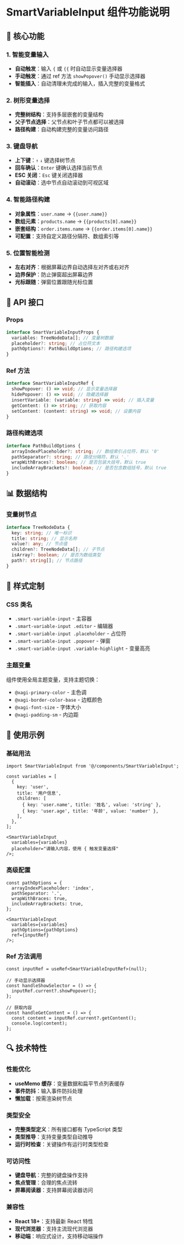 # SmartVariableInput 组件功能说明

## 🎯 核心功能

### 1. 智能变量输入

- **自动触发**：输入 `{` 或 `{{` 时自动显示变量选择器
- **手动触发**：通过 ref 方法 `showPopover()` 手动显示选择器
- **智能插入**：自动清理未完成的输入，插入完整的变量格式

### 2. 树形变量选择

- **完整树结构**：支持多层嵌套的变量结构
- **父子节点选择**：父节点和叶子节点都可以被选择
- **路径构建**：自动构建完整的变量访问路径

### 3. 键盘导航

- **上下键**：`↑` `↓` 键选择树节点
- **回车确认**：`Enter` 键确认选择当前节点
- **ESC 关闭**：`Esc` 键关闭选择器
- **自动滚动**：选中节点自动滚动到可视区域

### 4. 智能路径构建

- **对象属性**：`user.name` → `{{user.name}}`
- **数组元素**：`products.name` → `{{products[0].name}}`
- **嵌套结构**：`order.items.name` → `{{order.items[0].name}}`
- **可配置**：支持自定义路径分隔符、数组索引等

### 5. 位置智能检测

- **左右对齐**：根据屏幕边界自动选择左对齐或右对齐
- **边界保护**：防止弹窗超出屏幕边界
- **光标跟随**：弹窗位置跟随光标位置

## 🔧 API 接口

### Props

```typescript
interface SmartVariableInputProps {
  variables: TreeNodeData[]; // 变量树数据
  placeholder?: string; // 占位符文本
  pathOptions?: PathBuildOptions; // 路径构建选项
}
```

### Ref 方法

```typescript
interface SmartVariableInputRef {
  showPopover: () => void; // 显示变量选择器
  hidePopover: () => void; // 隐藏选择器
  insertVariable: (variable: string) => void; // 插入变量
  getContent: () => string; // 获取内容
  setContent: (content: string) => void; // 设置内容
}
```

### 路径构建选项

```typescript
interface PathBuildOptions {
  arrayIndexPlaceholder?: string; // 数组索引占位符，默认 '0'
  pathSeparator?: string; // 路径分隔符，默认 '.'
  wrapWithBraces?: boolean; // 是否包装大括号，默认 true
  includeArrayBrackets?: boolean; // 是否包含数组括号，默认 true
}
```

## 📊 数据结构

### 变量树节点

```typescript
interface TreeNodeData {
  key: string; // 唯一标识
  title: string; // 显示名称
  value?: any; // 节点值
  children?: TreeNodeData[]; // 子节点
  isArray?: boolean; // 是否为数组类型
  path?: string[]; // 节点路径
}
```

## 🎨 样式定制

### CSS 类名

- `.smart-variable-input` - 主容器
- `.smart-variable-input .editor` - 编辑器
- `.smart-variable-input .placeholder` - 占位符
- `.smart-variable-input .popover` - 弹窗
- `.smart-variable-input .variable-highlight` - 变量高亮

### 主题变量

组件使用全局主题变量，支持主题切换：

- `@xagi-primary-color` - 主色调
- `@xagi-border-color-base` - 边框颜色
- `@xagi-font-size` - 字体大小
- `@xagi-padding-sm` - 内边距

## 🚀 使用示例

### 基础用法

```tsx
import SmartVariableInput from '@/components/SmartVariableInput';

const variables = [
  {
    key: 'user',
    title: '用户信息',
    children: [
      { key: 'user.name', title: '姓名', value: 'string' },
      { key: 'user.age', title: '年龄', value: 'number' },
    ],
  },
];

<SmartVariableInput
  variables={variables}
  placeholder="请输入内容，使用 { 触发变量选择"
/>;
```

### 高级配置

```tsx
const pathOptions = {
  arrayIndexPlaceholder: 'index',
  pathSeparator: '.',
  wrapWithBraces: true,
  includeArrayBrackets: true,
};

<SmartVariableInput
  variables={variables}
  pathOptions={pathOptions}
  ref={inputRef}
/>;
```

### Ref 方法调用

```tsx
const inputRef = useRef<SmartVariableInputRef>(null);

// 手动显示选择器
const handleShowSelector = () => {
  inputRef.current?.showPopover();
};

// 获取内容
const handleGetContent = () => {
  const content = inputRef.current?.getContent();
  console.log(content);
};
```

## 🔍 技术特性

### 性能优化

- **useMemo 缓存**：变量数据和扁平节点列表缓存
- **事件防抖**：输入事件防抖处理
- **懒加载**：按需渲染树节点

### 类型安全

- **完整类型定义**：所有接口都有 TypeScript 类型
- **类型推导**：支持变量类型自动推导
- **运行时检查**：关键操作有运行时类型检查

### 可访问性

- **键盘导航**：完整的键盘操作支持
- **焦点管理**：合理的焦点流转
- **屏幕阅读器**：支持屏幕阅读器访问

### 兼容性

- **React 18+**：支持最新 React 特性
- **现代浏览器**：支持主流现代浏览器
- **移动端**：响应式设计，支持移动端操作
